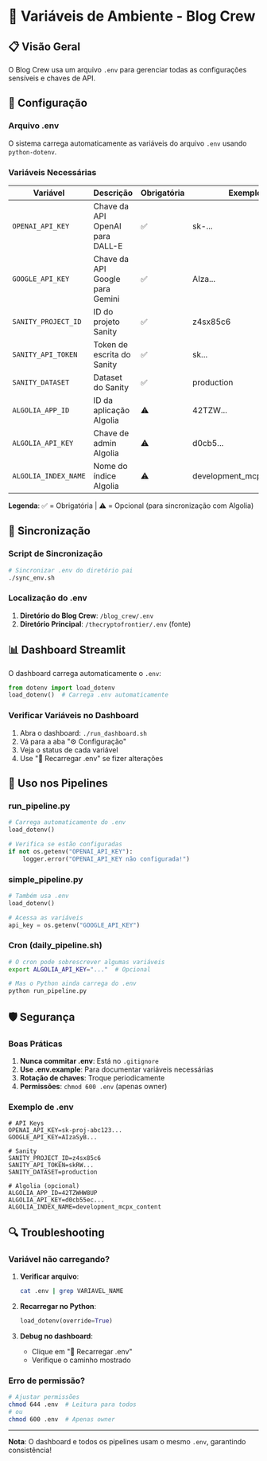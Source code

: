 # 🔑 Variáveis de Ambiente - Blog Crew

## 📋 Visão Geral

O Blog Crew usa um arquivo `.env` para gerenciar todas as configurações sensíveis e chaves de API.

## 🔧 Configuração

### Arquivo .env

O sistema carrega automaticamente as variáveis do arquivo `.env` usando `python-dotenv`.

### Variáveis Necessárias

| Variável | Descrição | Obrigatória | Exemplo |
|----------|-----------|-------------|---------|
| `OPENAI_API_KEY` | Chave da API OpenAI para DALL-E | ✅ | sk-... |
| `GOOGLE_API_KEY` | Chave da API Google para Gemini | ✅ | AIza... |
| `SANITY_PROJECT_ID` | ID do projeto Sanity | ✅ | z4sx85c6 |
| `SANITY_API_TOKEN` | Token de escrita do Sanity | ✅ | sk... |
| `SANITY_DATASET` | Dataset do Sanity | ✅ | production |
| `ALGOLIA_APP_ID` | ID da aplicação Algolia | ⚠️ | 42TZW... |
| `ALGOLIA_API_KEY` | Chave de admin Algolia | ⚠️ | d0cb5... |
| `ALGOLIA_INDEX_NAME` | Nome do índice Algolia | ⚠️ | development_mcpx_content |

**Legenda**: ✅ = Obrigatória | ⚠️ = Opcional (para sincronização com Algolia)

## 🔄 Sincronização

### Script de Sincronização
```bash
# Sincronizar .env do diretório pai
./sync_env.sh
```

### Localização do .env

1. **Diretório do Blog Crew**: `/blog_crew/.env`
2. **Diretório Principal**: `/thecryptofrontier/.env` (fonte)

## 📊 Dashboard Streamlit

O dashboard carrega automaticamente o `.env`:

```python
from dotenv import load_dotenv
load_dotenv()  # Carrega .env automaticamente
```

### Verificar Variáveis no Dashboard

1. Abra o dashboard: `./run_dashboard.sh`
2. Vá para a aba "⚙️ Configuração"
3. Veja o status de cada variável
4. Use "🔄 Recarregar .env" se fizer alterações

## 🚀 Uso nos Pipelines

### run_pipeline.py
```python
# Carrega automaticamente do .env
load_dotenv()

# Verifica se estão configuradas
if not os.getenv("OPENAI_API_KEY"):
    logger.error("OPENAI_API_KEY não configurada!")
```

### simple_pipeline.py
```python
# Também usa .env
load_dotenv()

# Acessa as variáveis
api_key = os.getenv("GOOGLE_API_KEY")
```

### Cron (daily_pipeline.sh)
```bash
# O cron pode sobrescrever algumas variáveis
export ALGOLIA_API_KEY="..."  # Opcional

# Mas o Python ainda carrega do .env
python run_pipeline.py
```

## 🛡️ Segurança

### Boas Práticas

1. **Nunca commitar .env**: Está no `.gitignore`
2. **Use .env.example**: Para documentar variáveis necessárias
3. **Rotação de chaves**: Troque periodicamente
4. **Permissões**: `chmod 600 .env` (apenas owner)

### Exemplo de .env
```env
# API Keys
OPENAI_API_KEY=sk-proj-abc123...
GOOGLE_API_KEY=AIzaSyB...

# Sanity
SANITY_PROJECT_ID=z4sx85c6
SANITY_API_TOKEN=skRW...
SANITY_DATASET=production

# Algolia (opcional)
ALGOLIA_APP_ID=42TZWHW8UP
ALGOLIA_API_KEY=d0cb55ec...
ALGOLIA_INDEX_NAME=development_mcpx_content
```

## 🔍 Troubleshooting

### Variável não carregando?

1. **Verificar arquivo**:
   ```bash
   cat .env | grep VARIAVEL_NAME
   ```

2. **Recarregar no Python**:
   ```python
   load_dotenv(override=True)
   ```

3. **Debug no dashboard**:
   - Clique em "🔄 Recarregar .env"
   - Verifique o caminho mostrado

### Erro de permissão?

```bash
# Ajustar permissões
chmod 644 .env  # Leitura para todos
# ou
chmod 600 .env  # Apenas owner
```

---

**Nota**: O dashboard e todos os pipelines usam o mesmo `.env`, garantindo consistência!